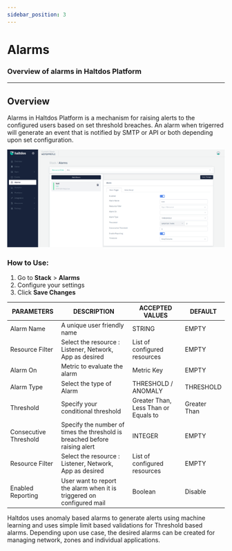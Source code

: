 ```yaml
---
sidebar_position: 3
---
```


# Alarms

### Overview of alarms in Haltdos Platform

---

## Overview

Alarms in Haltdos Platform is a mechanism for raising alerts to the configured users based on set threshold breaches. An alarm when trigerred will generate an event that is notified by SMTP or API or both depending upon set configuration.

![alarms](/img/platform/v7/docs/alarm_newui_02.png)

### **How to Use:**

1. Go to **Stack** > **Alarms**
2. Configure your settings
3. Click **Save Changes**

| PARAMETERS            | DESCRIPTION                                                                | ACCEPTED VALUES                      | DEFAULT      |
|-----------------------|----------------------------------------------------------------------------|--------------------------------------|--------------|
| Alarm Name            | A unique user friendly name                                                | STRING                               | EMPTY        |
| Resource Filter       | Select the resource : Listener, Network, App as desired                    | List of configured resources         | EMPTY        |
| Alarm On              | Metric to evaluate the alarm                                               | Metric Key                           | EMPTY        |
| Alarm Type            | Select the type of Alarm                                                   | THRESHOLD / ANOMALY                  | THRESHOLD    |
| Threshold             | Specify your conditional threshold                                         | Greater Than, Less Than or Equals to | Greater Than |
| Consecutive Threshold | Specify the number of times the threshold is breached before raising alert | INTEGER                              | EMPTY        |
| Resource Filter       | Select the resource : Listener, Network, App as desired                    | List of configured resources         | EMPTY        |
| Enabled Reporting     | User want to report the alarm when it is triggered on configured mail      | Boolean      | Disable |



Haltdos uses anomaly based alarms to generate alerts using machine learning and uses simple limit based validations for Threshold based alarms. Depending upon use case, the desired alarms can be created for managing network, zones and individual applications.
